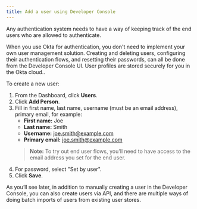 ```yaml
---
title: Add a user using Developer Console
---
```


Any authentication system needs to have a way of keeping track of the end users who are allowed to authenticate.

When you use Okta for authentication, you don't need to implement your own user management solution. Creating and deleting users, configuring their authentication flows, and resetting their passwords, can all be done from the Developer Console UI. User profiles are stored securely for you in the Okta cloud..


To create a new user:

1. From the Dashboard, click **Users**.
2. Click **Add Person**.
3. Fill in first name, last name, username (must be an email address), primary email, for example:
	 - **First name:** Joe
	 - **Last name:** Smith
	 - **Username:** joe.smith@example.com
	 - **Primary email:** joe.smith@example.com
	>**Note:** To try out end user flows, you'll need to have access to the email address you set for the end user.
4. For password, select "Set by user".
5. Click **Save**.

As you’ll see later, in addition to manually creating a user in the Developer Console, you can also create users via API, and there are multiple ways of doing batch imports of users from existing user stores.

<NextSectionLink/>

